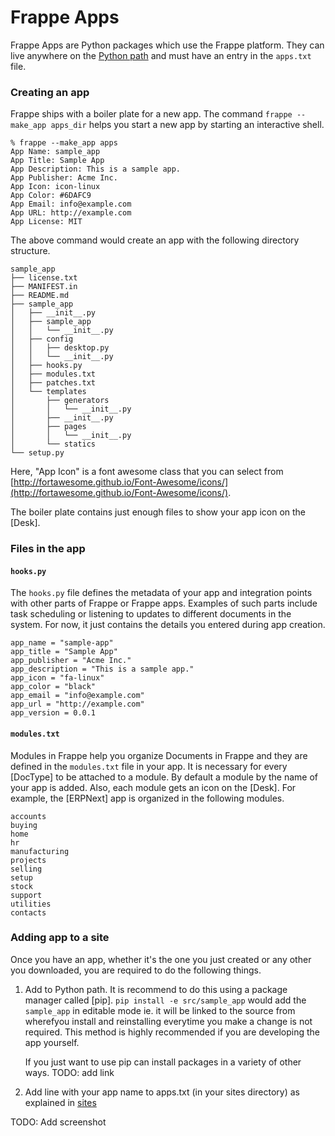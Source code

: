# Frappe Apps

Frappe Apps are Python packages which use the Frappe platform. They can live
anywhere on the [Python 
path](https://docs.python.org/2/tutorial/modules.html#the-module-search-path)
and must have an entry in the `apps.txt` file.


### Creating an app

Frappe ships with a boiler plate for a new app. The command `frappe --make_app
apps_dir` helps you start a new app by starting an interactive shell. 


	% frappe --make_app apps
	App Name: sample_app 
	App Title: Sample App
	App Description: This is a sample app.
	App Publisher: Acme Inc.
	App Icon: icon-linux
	App Color: #6DAFC9
	App Email: info@example.com
	App URL: http://example.com
	App License: MIT

The above command would create an app with the following directory structure.

	sample_app
	├── license.txt
	├── MANIFEST.in
	├── README.md
	├── sample_app
	│   ├── __init__.py
	│   ├── sample_app
	│   │   └── __init__.py
	│   ├── config
	│   │   ├── desktop.py
	│   │   └── __init__.py
	│   ├── hooks.py
	│   ├── modules.txt
	│   ├── patches.txt
	│   └── templates
	│       ├── generators
	│       │   └── __init__.py
	│       ├── __init__.py
	│       ├── pages
	│       │   └── __init__.py
	│       └── statics
	└── setup.py

Here, "App Icon" is a font awesome class that you can select from
[http://fortawesome.github.io/Font-Awesome/icons/](http://fortawesome.github.io/Font-Awesome/icons/).

The boiler plate contains just enough files to show your app icon on the [Desk]. 

### Files in the app

#### `hooks.py`

The	`hooks.py` file defines the metadata of your app and integration points
with other parts of Frappe or Frappe apps. Examples of such parts include task
scheduling or listening to updates to different documents in the system. For
now, it just contains the details you entered during app creation.


	app_name = "sample-app"
	app_title = "Sample App"
	app_publisher = "Acme Inc."
	app_description = "This is a sample app."
	app_icon = "fa-linux"
	app_color = "black"
	app_email = "info@example.com"
	app_url = "http://example.com"
	app_version = 0.0.1

#### `modules.txt`

Modules in Frappe help you organize Documents in Frappe and they are defined in
the `modules.txt` file in your app. It is necessary for every [DocType] to be
attached to a module. By default a module by the name of your app is added.
Also, each module gets an icon on the [Desk]. For example, the [ERPNext] app is
organized in the following modules.

	accounts
	buying
	home
	hr
	manufacturing
	projects
	selling
	setup
	stock
	support
	utilities
	contacts

### Adding app to a site

Once you have an app, whether it's the one you just created or any other you
downloaded, you are required to do the following things.

1. Add to Python path. It is recommend to do this using a package manager called
   [pip]. `pip install -e src/sample_app` would add the `sample_app` in editable
   mode ie. it will be linked to the source from wherefyou install and
   reinstalling everytime you make a change is not required. This method is
   highly recommended if you are developing the app yourself.

   If you just want to use pip can install packages in a variety of other ways.
   TODO: add link

2. Add line with your app name to apps.txt (in your sites directory) as
   explained in [sites](/developers/api/sites)


TODO: Add screenshot


